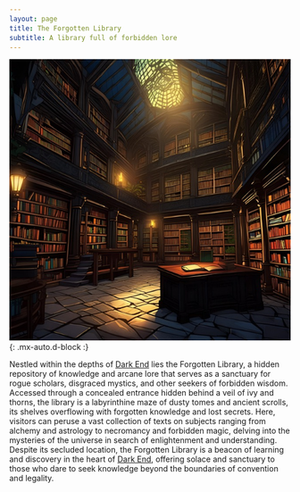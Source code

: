 ```yaml
---
layout: page
title: The Forgotten Library
subtitle: A library full of forbidden lore
---
```


![The Forgotten Library](/assets/img/regions/forgotten-library.jpeg){: .mx-auto.d-block :}

Nestled within the depths of [Dark End](/codex/regions/dark-end) lies the Forgotten Library, a hidden repository of knowledge and arcane lore that serves as a sanctuary for rogue scholars, disgraced mystics, and other seekers of forbidden wisdom. Accessed through a concealed entrance hidden behind a veil of ivy and thorns, the library is a labyrinthine maze of dusty tomes and ancient scrolls, its shelves overflowing with forgotten knowledge and lost secrets. Here, visitors can peruse a vast collection of texts on subjects ranging from alchemy and astrology to necromancy and forbidden magic, delving into the mysteries of the universe in search of enlightenment and understanding. Despite its secluded location, the Forgotten Library is a beacon of learning and discovery in the heart of [Dark End](/codex/regions/dark-end), offering solace and sanctuary to those who dare to seek knowledge beyond the boundaries of convention and legality.